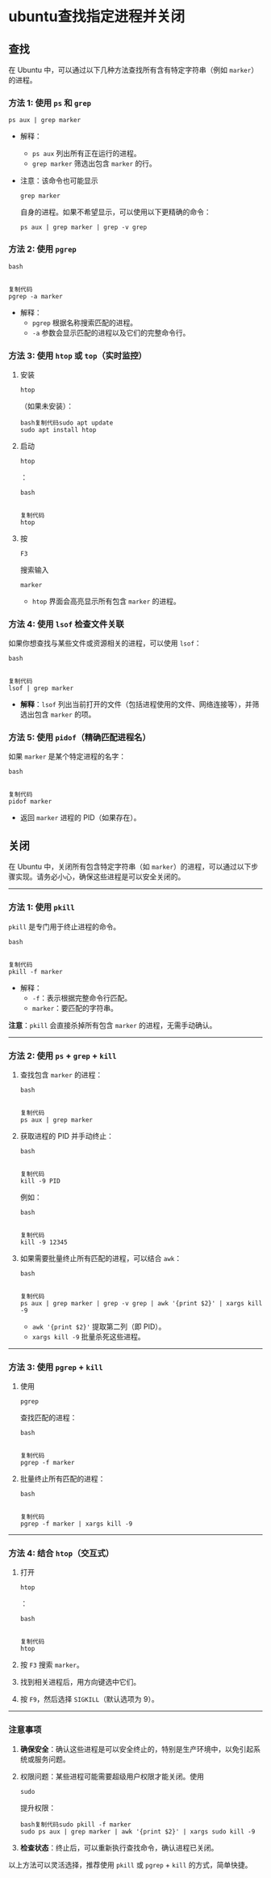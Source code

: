 # ubuntu查找指定进程并关闭

## 查找

在 Ubuntu 中，可以通过以下几种方法查找所有含有特定字符串（例如 `marker`）的进程。

### 方法 1: 使用 `ps` 和 `grep`

```
ps aux | grep marker
```

- 解释：

  - `ps aux` 列出所有正在运行的进程。
  - `grep marker` 筛选出包含 `marker` 的行。

- 注意：该命令也可能显示 

  ```
  grep marker
  ```

   自身的进程。如果不希望显示，可以使用以下更精确的命令：

  ```
  ps aux | grep marker | grep -v grep
  ```

### 方法 2: 使用 `pgrep`

```
bash


复制代码
pgrep -a marker
```

- 解释：
  - `pgrep` 根据名称搜索匹配的进程。
  - `-a` 参数会显示匹配的进程以及它们的完整命令行。

### 方法 3: 使用 `htop` 或 `top`（实时监控）

1. 安装 

   ```
   htop
   ```

   （如果未安装）：

   ```
   bash复制代码sudo apt update
   sudo apt install htop
   ```

2. 启动 

   ```
   htop
   ```

   ：

   ```
   bash
   
   
   复制代码
   htop
   ```

3. 按 

   ```
   F3
   ```

    搜索输入 

   ```
   marker
   ```

   - `htop` 界面会高亮显示所有包含 `marker` 的进程。

### 方法 4: 使用 `lsof` 检查文件关联

如果你想查找与某些文件或资源相关的进程，可以使用 `lsof`：

```
bash


复制代码
lsof | grep marker
```

- **解释**：`lsof` 列出当前打开的文件（包括进程使用的文件、网络连接等），并筛选出包含 `marker` 的项。

### 方法 5: 使用 `pidof`（精确匹配进程名）

如果 `marker` 是某个特定进程的名字：

```
bash


复制代码
pidof marker
```

- 返回 `marker` 进程的 PID（如果存在）。

## 关闭

在 Ubuntu 中，关闭所有包含特定字符串（如 `marker`）的进程，可以通过以下步骤实现。请务必小心，确保这些进程是可以安全关闭的。

------

### **方法 1: 使用 `pkill`**

`pkill` 是专门用于终止进程的命令。

```
bash


复制代码
pkill -f marker
```

- 解释：
  - `-f`：表示根据完整命令行匹配。
  - `marker`：要匹配的字符串。

**注意**：`pkill` 会直接杀掉所有包含 `marker` 的进程，无需手动确认。

------

### **方法 2: 使用 `ps` + `grep` + `kill`**

1. 查找包含 `marker` 的进程：

   ```
   bash
   
   
   复制代码
   ps aux | grep marker
   ```

2. 获取进程的 PID 并手动终止：

   ```
   bash
   
   
   复制代码
   kill -9 PID
   ```

   例如：

   ```
   bash
   
   
   复制代码
   kill -9 12345
   ```

3. 如果需要批量终止所有匹配的进程，可以结合 `awk`：

   ```
   bash
   
   
   复制代码
   ps aux | grep marker | grep -v grep | awk '{print $2}' | xargs kill -9
   ```

   - `awk '{print $2}'` 提取第二列（即 PID）。
   - `xargs kill -9` 批量杀死这些进程。

------

### **方法 3: 使用 `pgrep` + `kill`**

1. 使用 

   ```
   pgrep
   ```

    查找匹配的进程：

   ```
   bash
   
   
   复制代码
   pgrep -f marker
   ```

2. 批量终止所有匹配的进程：

   ```
   bash
   
   
   复制代码
   pgrep -f marker | xargs kill -9
   ```

------

### **方法 4: 结合 `htop`（交互式）**

1. 打开 

   ```
   htop
   ```

   ：

   ```
   bash
   
   
   复制代码
   htop
   ```

2. 按 `F3` 搜索 `marker`。

3. 找到相关进程后，用方向键选中它们。

4. 按 `F9`，然后选择 `SIGKILL`（默认选项为 9）。

------

### **注意事项**

1. **确保安全**：确认这些进程是可以安全终止的，特别是生产环境中，以免引起系统或服务问题。

2. 权限问题：某些进程可能需要超级用户权限才能关闭。使用 

   ```
   sudo
   ```

    提升权限：

   ```
   bash复制代码sudo pkill -f marker
   sudo ps aux | grep marker | awk '{print $2}' | xargs sudo kill -9
   ```

3. **检查状态**：终止后，可以重新执行查找命令，确认进程已关闭。

以上方法可以灵活选择，推荐使用 `pkill` 或 `pgrep` + `kill` 的方式，简单快捷。